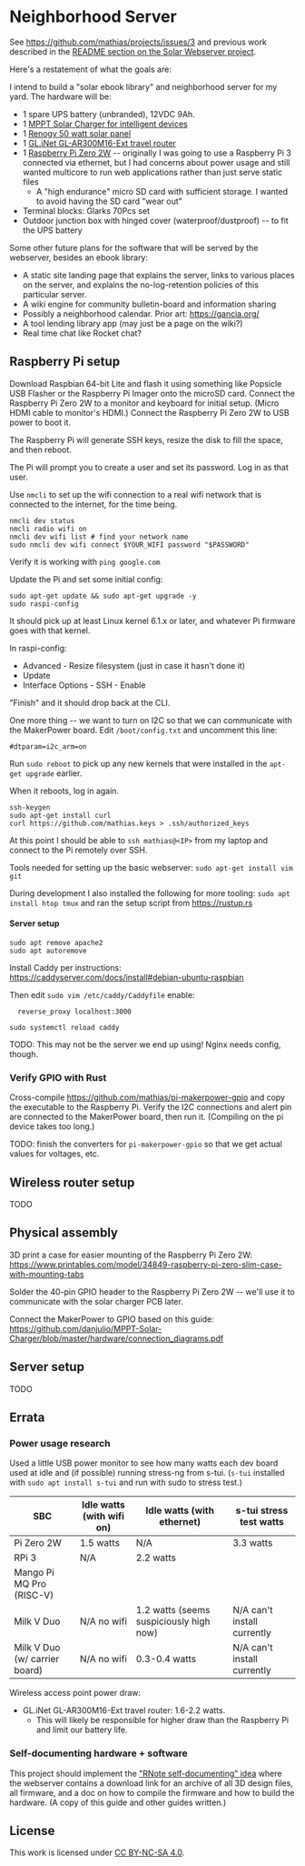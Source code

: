 # Neighborhood Server

See https://github.com/mathias/projects/issues/3 and previous work described in the [README section on the Solar Webserver project](https://github.com/mathias/projects#solar-webserver-project).

Here's a restatement of what the goals are:

I intend to build a "solar ebook library" and neighborhood server for my yard. The hardware will be:

* 1 spare UPS battery (unbranded), 12VDC 9Ah.
* 1 [MPPT Solar Charger for intelligent devices](https://www.tindie.com/products/globoy/mppt-solar-charger-for-intelligent-devices/) 
* 1 [Renogy 50 watt solar panel](https://www.renogy.com/50-watt-12-volt-monocrystalline-solar-panel/)
* 1 [GL.iNet GL-AR300M16-Ext travel router](https://www.gl-inet.com/products/gl-ar300m/)
* 1 [Raspberry Pi Zero 2W](https://www.raspberrypi.com/products/raspberry-pi-zero-2-w/) -- originally I was going to use a Raspberry Pi 3 connected via ethernet, but I had concerns about power usage and still wanted multicore to run web applications rather than just serve static files
  * A "high endurance" micro SD card with sufficient storage. I wanted to avoid having the SD card "wear out"
* Terminal blocks: Glarks 70Pcs set
* Outdoor junction box with hinged cover (waterproof/dustproof) -- to fit the UPS battery

Some other future plans for the software that will be served by the webserver, besides an ebook library:

* A static site landing page that explains the server, links to various places on the server, and explains the no-log-retention policies of this particular server.
* A wiki engine for community bulletin-board and information sharing
* Possibly a neighborhood calendar. Prior art: https://gancia.org/
* A tool lending library app (may just be a page on the wiki?)
* Real time chat like Rocket chat?

## Raspberry Pi setup

Download Raspbian 64-bit Lite and flash it using something like Popsicle USB Flasher or the Raspberry Pi Imager onto the microSD card. Connect the Raspberry Pi Zero 2W to a monitor and keyboard for initial setup. (Micro HDMI cable to monitor's HDMI.) Connect the Raspberry Pi Zero 2W to USB power to boot it.

The Raspberry Pi will generate SSH keys, resize the disk to fill the space, and then reboot.

The Pi will prompt you to create a user and set its password. Log in as that user.

Use `nmcli` to set up the wifi connection to a real wifi network that is connected to the internet, for the time being.

```
nmcli dev status
nmcli radio wifi on
nmcli dev wifi list # find your network name
sudo nmcli dev wifi connect $YOUR_WIFI password "$PASSWORD"
```

Verify it is working with `ping google.com`

Update the Pi and set some initial config:

```
sudo apt-get update && sudo apt-get upgrade -y
sudo raspi-config
```

It should pick up at least Linux kernel 6.1.x or later, and whatever Pi firmware goes with that kernel.

In raspi-config:
* Advanced - Resize filesystem (just in case it hasn't done it)
* Update
* Interface Options - SSH - Enable

"Finish" and it should drop back at the CLI.

One more thing -- we want to turn on I2C so that we can communicate with the MakerPower board. Edit `/boot/config.txt` and uncomment this line:

```
#dtparam=i2c_arm=on
```

Run `sudo reboot` to pick up any new kernels that were installed in the `apt-get upgrade` earlier.

When it reboots, log in again.

```
ssh-keygen
sudo apt-get install curl
curl https://github.com/mathias.keys > .ssh/authorized_keys
```

At this point I should be able to `ssh mathias@<IP>` from my laptop and connect to the Pi remotely over SSH.

Tools needed for setting up the basic webserver: `sudo apt-get install vim git`

During development I also installed the following for more tooling: `sudo apt install htop tmux` and ran the setup script from https://rustup.rs

#### Server setup

```
sudo apt remove apache2
sudo apt autoremove
```

Install Caddy per instructions: https://caddyserver.com/docs/install#debian-ubuntu-raspbian

Then edit `sudo vim /etc/caddy/Caddyfile` enable:
```
  reverse_proxy localhost:3000
```

```
sudo systemctl reload caddy
```

TODO: This may not be the server we end up using! Nginx needs config, though.

### Verify GPIO with Rust

Cross-compile https://github.com/mathias/pi-makerpower-gpio and copy the executable to the Raspberry Pi. Verify the I2C connections and alert pin are connected to the MakerPower board, then run it. (Compiling on the pi device takes too long.)

TODO: finish the converters for `pi-makerpower-gpio` so that we get actual values for voltages, etc.

## Wireless router setup

TODO

## Physical assembly

3D print a case for easier mounting of the Raspberry Pi Zero 2W: https://www.printables.com/model/34849-raspberry-pi-zero-slim-case-with-mounting-tabs

Solder the 40-pin GPIO header to the Raspberry Pi Zero 2W -- we'll use it to communicate with the solar charger PCB later.

Connect the MakerPower to GPIO based on this guide: https://github.com/danjulio/MPPT-Solar-Charger/blob/master/hardware/connection_diagrams.pdf

##  Server setup

TODO

## Errata

### Power usage research

Used a little USB power monitor to see how many watts each dev board used at idle and (if possible) running stress-ng from s-tui. (`s-tui` installed with `sudo apt install s-tui` and run with sudo to stress test.)

| SBC                           | Idle watts (with wifi on) | Idle watts (with ethernet)              | s-tui stress test watts     |
| ---                           | ---                       | ---                                     | ---                         |
| Pi Zero 2W                    | 1.5 watts                 | N/A                                     | 3.3 watts                   |
| RPi 3                         | N/A                       | 2.2 watts                               |                             |
| Mango Pi MQ Pro (RISC-V)      |                           |                                         |                             |
| Milk V Duo                    | N/A no wifi               | 1.2 watts (seems suspiciously high now) | N/A can't install currently |
| Milk V Duo (w/ carrier board) | N/A no wifi               | 0.3-0.4 watts                           | N/A can't install currently |


Wireless access point power draw:
* GL.iNet GL-AR300M16-Ext travel router: 1.6-2.2 watts.
  * This will likely be responsible for higher draw than the Raspberry Pi and limit our battery life.

### Self-documenting hardware + software
This project should implement the ["RNote self-documenting" idea](https://github.com/mathias/projects/issues/3#issuecomment-1802555070) where the webserver contains a download link for an archive of all 3D design files, all firmware, and a doc on how to compile the firmware and how to build the hardware. (A copy of this guide and other guides written.)

## License

This work is licensed under [CC BY-NC-SA 4.0](http://creativecommons.org/licenses/by-nc-sa/4.0/).

